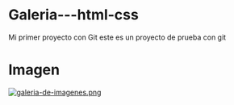 # Galeria---html-css
Mi primer proyecto con Git
este es un proyecto de prueba con git
# Imagen
[![galeria-de-imagenes.png](https://i.postimg.cc/rpMYstR9/galeria-de-imagenes.png)](https://postimg.cc/hXZ03vrJ)
